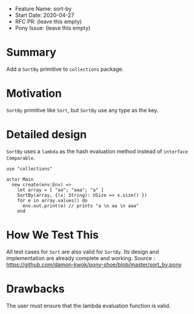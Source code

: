 - Feature Name: sort-by
- Start Date: 2020-04-27
- RFC PR: (leave this empty)
- Pony Issue: (leave this empty)

# Summary

Add a `SortBy` primitive to `collections` package.

# Motivation

`SortBy` primitive like `Sort`, but `SortBy` use any type as the key. 

# Detailed design

`SortBy` uses a `lambda` as the hash evaluation method instead of `interface Comparable`.

```pony
use "collections"

actor Main
  new create(env:Env) =>
    let array = [ "aa"; "aaa"; "a" ]
    SortBy(array, {(x: String): USize => x.size() })
    for e in array.values() do
      env.out.print(e) // prints "a \n aa \n aaa"
    end
```

# How We Test This

All test cases for `Sort` are also valid for `SortBy`. Its design and implementation are already complete and working.
Source : https://github.com/damon-kwok/pony-shoe/blob/master/sort_by.pony

# Drawbacks

The user must ensure that the lambda evaluation function is valid.

